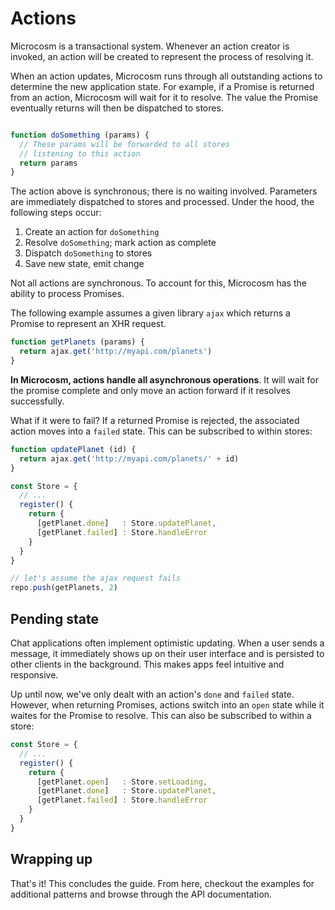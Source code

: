 # Actions

Microcosm is a transactional system. Whenever an action creator is
invoked, an action will be created to represent the process of
resolving it.

When an action updates, Microcosm runs through all outstanding
actions to determine the new application state. For example, if a
Promise is returned from an action, Microcosm will wait for it to
resolve. The value the Promise eventually returns will then be
dispatched to stores.

```javascript

function doSomething (params) {
  // These params will be forwarded to all stores
  // listening to this action
  return params
}
```

The action above is synchronous; there is no waiting
involved. Parameters are immediately dispatched to stores and
processed. Under the hood, the following steps occur:

1. Create an action for `doSomething`
2. Resolve `doSomething`; mark action as complete
3. Dispatch `doSomething` to stores
4. Save new state, emit change

Not all actions are synchronous. To account for this, Microcosm has
the ability to process Promises.

The following example assumes a given library `ajax` which returns a
Promise to represent an XHR request.

```javascript
function getPlanets (params) {
  return ajax.get('http://myapi.com/planets')
}
```

**In Microcosm, actions handle all asynchronous operations**. It will
wait for the promise complete and only move an action forward if
it resolves successfully.

What if it were to fail? If a returned Promise is rejected, the
associated action moves into a `failed` state. This can be subscribed
to within stores:

```javascript
function updatePlanet (id) {
  return ajax.get('http://myapi.com/planets/' + id)
}

const Store = {
  // ...
  register() {
    return {
      [getPlanet.done]   : Store.updatePlanet,
      [getPlanet.failed] : Store.handleError
    }
  }
}

// let's assume the ajax request fails
repo.push(getPlanets, 2)
```

## Pending state

Chat applications often implement optimistic updating. When a user
sends a message, it immediately shows up on their user interface and
is persisted to other clients in the background. This makes apps feel
intuitive and responsive.

Up until now, we've only dealt with an action's `done` and `failed`
state. However, when returning Promises, actions switch into an `open`
state while it waites for the Promise to resolve. This can also be
subscribed to within a store:

```javascript
const Store = {
  // ...
  register() {
    return {
      [getPlanet.open]   : Store.setLoading,
      [getPlanet.done]   : Store.updatePlanet,
      [getPlanet.failed] : Store.handleError
    }
  }
}
```

## Wrapping up

That's it! This concludes the guide. From here, checkout the examples
for additional patterns and browse through the API documentation.
